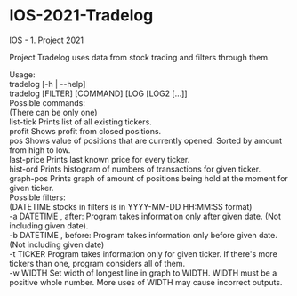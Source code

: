 # IOS-2021-Tradelog
IOS - 1. Project 2021 <br />

Project Tradelog uses data from stock trading and filters through them. <br />

Usage: <br />
       tradelog [-h | --help] <br />
       tradelog [FILTER] [COMMAND] [LOG [LOG2 [...]] <br />
       Possible commands: <br />
       (There can be only one) <br />
       list-tick                  Prints list of all existing tickers. <br />
       profit                     Shows profit from closed positions. <br />
       pos                        Shows value of positions that are currently opened. Sorted by amount from high to low. <br />
       last-price                 Prints last known price for every ticker. <br />
       hist-ord                   Prints histogram of numbers of transactions for given ticker. <br />
       graph-pos                  Prints graph of amount of positions being hold at the moment for given ticker. <br />
       Possible filters: <br />
       (DATETIME stocks in filters is in YYYY-MM-DD HH:MM:SS format) <br />
       -a DATETIME , after:       Program takes information only after given date. (Not including given date). <br />
       -b DATETIME , before:      Program takes information only before given date. (Not including given date) <br />
       -t TICKER                  Program takes information only for given ticker. If there's more tickers than one, program considers all of them. <br />
       -w WIDTH                   Set width of longest line in graph to WIDTH. WIDTH must be a positive whole number. More uses of WIDTH may cause incorrect outputs. <br />

